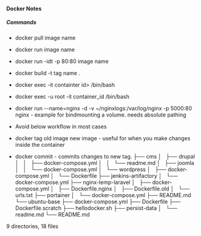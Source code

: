 #### Docker Notes
##### Commands
- docker pull image name
- docker run image name
- docker run -idt -p 80:80 image name

- docker build -t tag name .
- docker exec -it containter id> /bin/bash
- docker exec -u root -it container_id /bin/bash
- docker run --name=nginx -d -v ~/nginxlogs:/var/log/nginx -p 5000:80 nginx - example for bindmounting a volume. needs absolute pathing

- Avoid below workflow in most cases
- docker tag old image new image - useful for when you make changes inside the container
- docker commit - commits changes to new tag.
├── cms
│   ├── drupal
│   │   ├── docker-compose.yml
│   │   └── readme.md
│   ├── joomla
│   │   └── docker-compose.yml
│   └── wordpress
│       ├── docker-compose.yml
│       └── Dockerfile
├── jenkins-artifactory
│   └── docker-compose.yml
├── nginx-lemp-laravel
│   ├── docker-compose.yml
│   ├── Dockerfile.nginx
│   ├── Dockerfile.old
│   └── urls.txt
├── portainer
│   └── docker-compose.yml
├── README.md
└── ubuntu-base
    ├── docker-compose.yml
    ├── Dockerfile
    ├── Dockerfile.scratch
    ├── hellodocker.sh
    ├── persist-data
    │   └── readme.md
    └── README.md

9 directories, 18 files
